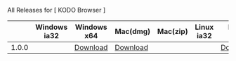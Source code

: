 All Releases for [ KODO Browser ]

  ||Windows ia32|Windows x64| Mac(dmg) | Mac(zip) |Linux ia32|Linux x64|Release note|
  |-----|-----|-----|-----|----|--------|--------|---|
|1.0.0||[Download](https://luogc.oss-cn-hangzhou.qiniu.com/s3-browser-publish/1.0.0/s3-browser-win32-x64.zip) | [Download](https://luogc.oss-cn-hangzhou.qiniu.com/s3-browser-publish/1.0.0/s3-browser.dmg) | | | [Download](https://luogc.oss-cn-hangzhou.qiniu.com/s3-browser-publish/1.0.0/s3-browser-linux-x64.zip) |[1.0.0.md](release-notes/1.0.0.md)|
